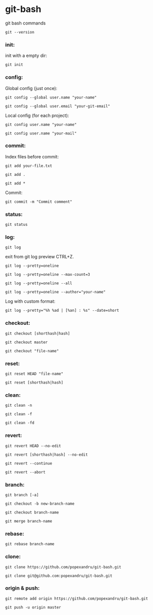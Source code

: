 # git-bash

git bash commands

```shell
git --version
```

### init:

init with a empty dir:
```shell
git init
```

### config:

Global config (just once):
```shell
git config --global user.name "your-name"
```
```shell
git config --global user.email "your-git-email"
```

Local config (for each project):
```shell
git config user.name "your-name"
```
```shell
git config user.name "your-mail"
```

### commit:

Index files before commit:
```shell
git add your-file.txt
```
```shell
git add .
```
```shell
git add *
```

Commit:
```shell
git commit -m "Commit comment"
```

### status:

```shell
git status
```

### log:

```shell
git log
```
exit from git log preview CTRL+Z.

```shell
git log --pretty=oneline
```
```shell
git log --pretty=oneline --max-count=3
```
```shell
git log --pretty=oneline --all
```
```shell
git log --pretty=oneline --author="your-name"
```

Log with custom format:
```shell
git log --pretty="%h %ad | [%an] : %s" --date=short
```

### checkout:

```shell
git checkout [shorthash|hash]
```
```shell
git checkout master
```
```shell
git checkout "file-name"
```

### reset:

```shell
git reset HEAD "file-name"
```
```shell
git reset [shorthash|hash]
```

### clean:

```shell
git clean -n
```
```shell
git clean -f
```
```shell
git clean -fd
```

### revert:

```shell
git revert HEAD --no-edit
```
```shell
git revert [shorthash|hash] --no-edit
```
```shell
git revert --continue
```
```shell
git revert --abort
```

### branch:

```shell
git branch [-a]
```
```shell
git checkout -b new-branch-name
```
```shell
git checkout branch-name
```
```shell
git merge branch-name
```

### rebase:

```shell
git rebase branch-name
```

### clone:

```shell
git clone https://github.com/popexandru/git-bash.git
```
```shell
git clone git@github.com:popexandru/git-bash.git
```

### origin & push:

```shell
git remote add origin https://github.com/popexandru/git-bash.git
```
```shell
git push -u origin master
```
